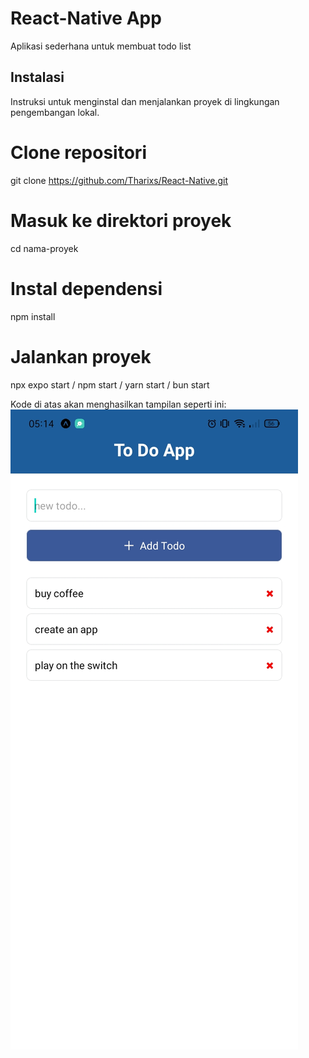# React-Native App
Aplikasi sederhana untuk membuat todo list

## Instalasi
Instruksi untuk menginstal dan menjalankan proyek di lingkungan pengembangan lokal.

# Clone repositori
git clone https://github.com/Tharixs/React-Native.git

# Masuk ke direktori proyek
cd nama-proyek

# Instal dependensi
npm install

# Jalankan proyek
npx expo start / npm start / yarn start / bun start

Kode di atas akan menghasilkan tampilan seperti ini:
![App](./app.jpg)
 
